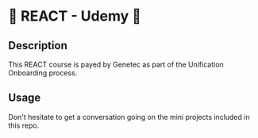 # 🚀 REACT - Udemy 🚀
## Description

This REACT course is payed by Genetec as part of the Unification Onboarding process.

## Usage

Don't hesitate to get a conversation going on the mini projects included in this repo.
